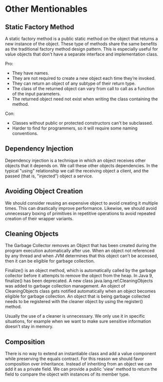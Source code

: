# Other Mentionables

## Static Factory Method
A static factory method is a public static method on the object that returns a new instance of the object.
These type of methods share the same benefits as the traditional factory method design pattern.
This is especially useful for value objects that don't have a separate interface and implementation class.

Pro:
- They have names.
- They are not required to create a new object each time they’re invoked.
- They can return an object of any subtype of their return type.
- The class of the returned object can vary from call to call as a function of the input parameters.
- The returned object need not exist when writing the class containing the method.

Con:
- Classes without public or protected constructors can't be subclassed.
- Harder to find for programmers, so it will require some naming conventions.

## Dependency Injection
Dependency injection is a technique in which an object receives other objects that it depends on.
We call these other objects dependencies. In the typical "using" relationship we call the receiving object
a client, and the passed (that is, "injected") object a service.

## Avoiding Object Creation
We should consider reusing an expensive object to avoid creating it multiple times. This can drastically improve performance.
Likewise, we should avoid unnecessary boxing of primitives in repetitive operations to avoid repeated creation of their wrapper variants.

## Cleaning Objects
The Garbage Collector removes an Object that has been created during the program execution automatically after use.
When an object not referenced by any thread and when JVM determines that this object can't be accessed, then it can be eligible for garbage collection.

Finalize() is an object method, which is automatically called by the garbage collector before it attempts to remove the object from the heap.
In Java 9, finalize() has been deprecated. A new class java.lang.ref.CleaningObjects was added to garbage collection management.
An object of CleaningObjects class gets notified automatically when an object becomes eligible for garbage collection.
An object that is being garbage collected needs to be registered with the cleaner object by using the register() method.

Usually the use of a cleaner is unnecessary. We only use it in specific situations, for example when we want to make sure sensitive information doesn't stay in memory.

## Composition
There is no way to extend an instantiable class and add a value component while preserving the equals contract.
For this reason we should favor composition over inheritance. Instead of inheriting from an object we can add it as a private field.
We can provide a public 'view' method to return the field to compare the object with instances of its member type.

